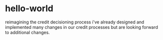 # hello-world
reimagining the credit decisioning process
i've already designed and implemented many changes in our credit processes but are looking forward to additional changes.
